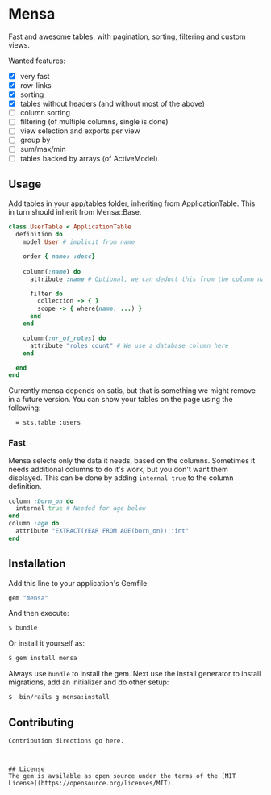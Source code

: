 # Mensa
Fast and awesome tables, with pagination, sorting, filtering and custom views.

Wanted features:
* [X] very fast
* [X] row-links
* [X] sorting
* [X] tables without headers (and without most of the above)
* [ ] column sorting
* [ ] filtering (of multiple columns, single is done)
* [ ] view selection and exports per view
* [ ] group by
* [ ] sum/max/min
* [ ] tables backed by arrays (of ActiveModel)

## Usage

Add tables in your app/tables folder, inheriting from ApplicationTable.
This in turn should inherit from Mensa::Base.

```ruby
class UserTable < ApplicationTable
  definition do
    model User # implicit from name

    order { name: :desc}
    
    column(:name) do
      attribute :name # Optional, we can deduct this from the column name

      filter do
        collection -> { }
        scope -> { where(name: ...) }
      end
    end

    column(:nr_of_roles) do
      attribute "roles_count" # We use a database column here
    end

  end
end
```

Currently mensa depends on satis, but that is something we might remove in a future version.
You can show your tables on the page using the following:

```slim
  = sts.table :users
```

### Fast

Mensa selects only the data it needs, based on the columns. Sometimes it needs additional columns to do it's work, but you don't want them displayed.
This can be done by adding `internal true` to the column definition.

```ruby
column :born_on do
  internal true # Needed for age below
end
column :age do
  attribute "EXTRACT(YEAR FROM AGE(born_on))::int"
end
```

## Installation
Add this line to your application's Gemfile:

```ruby
gem "mensa"
```

And then execute:
```bash
$ bundle
```

Or install it yourself as:
```bash
$ gem install mensa
```

Always use `bundle` to install the gem. Next use the install generator to install migrations, add an initializer and do other setup:
```bash
$  bin/rails g mensa:install
```

## Contributing
```
Contribution directions go here.



## License
The gem is available as open source under the terms of the [MIT License](https://opensource.org/licenses/MIT).
